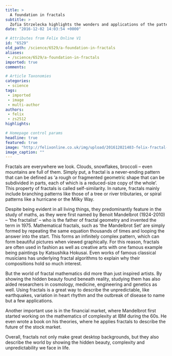 ```yaml
---
title: >
  A foundation in fractals
subtitle: >
  Zofia Strzelecka highlights the wonders and applications of the patterns that make up the universe
date: "2016-12-02 14:03:54 +0000"

# Attributes from Felix Online V1
id: "6529"
old_path: /science/6529/a-foundation-in-fractals
aliases:
 - /science/6529/a-foundation-in-fractals
imported: true
comments:

# Article Taxonomies
categories:
 - science
tags:
 - imported
 - image
 - multi-author
authors:
 - felix
 - zs2512
highlights:

# Homepage control params
headline: true
featured: true
image: "http://felixonline.co.uk/img/upload/201612021403-felix-fractal-1781410_1280.jpg"
image_caption: ""
---
```


Fractals are everywhere we look. Clouds, snowflakes, broccoli – even mountains are full of them. Simply put, a fractal is a never-ending pattern that can be defined as ‘a rough or fragmented geometric shape that can be subdivided in parts, each of which is a reduced-size copy of the whole’. This property of fractals is called self-similarity. In nature, fractals mainly include branching patterns like those of a tree or river tributaries, or spiral patterns like a hurricane or the Milky Way.

Despite being evident in all living things, they predominantly feature in the study of maths, as they were first named by Benoit Mandelbrot (1924-2010) – ‘the fractalist’ – who is the father of fractal geometry and invented the term in 1975. Mathematical fractals, such as ‘the Mandelbrot Set’ are simply formed by repeating the same equation thousands of times and looping the answer into the start. This forms an infinitely complex pattern, which can form beautiful pictures when viewed graphically. For this reason, fractals are often used in fashion as well as creative arts with one famous example being paintings by Katsushika Hokusai. Even works of famous classical musicians has underlying fractal algorithms to explain why their compositions hold so much interest.

But the world of fractal mathematics did more than just inspired artists. By showing the hidden beauty found beneath reality, studying them has also aided researchers in cosmology, medicine, engineering and genetics as well. Using fractals is a great way to describe the unpredictable, like earthquakes, variation in heart rhythm and the outbreak of disease to name but a few applications.

Another important use is in the financial market, where Mandelbrot first started working on the mathematics of complexity at IBM during the 60s. He even wrote a book on his theories, where he applies fractals to describe the future of the stock market.

Overall, fractals not only make great desktop backgrounds, but they also describe the world by showing the hidden beauty, complexity and unpredictability we face in life.
